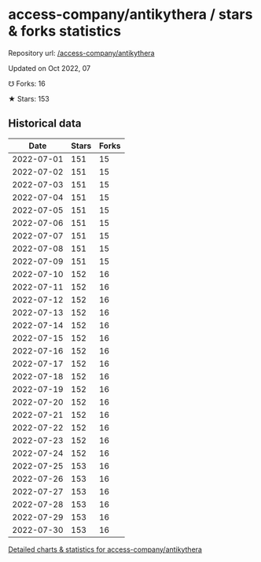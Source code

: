 # access-company/antikythera / stars & forks statistics

Repository url: [/access-company/antikythera](https://github.com/access-company/antikythera)

Updated on Oct 2022, 07

☋ Forks: 16

★ Stars: 153

## Historical data
| Date | Stars | Forks |
|------|-------|-------|
| 2022-07-01 | 151 | 15 | 
| 2022-07-02 | 151 | 15 | 
| 2022-07-03 | 151 | 15 | 
| 2022-07-04 | 151 | 15 | 
| 2022-07-05 | 151 | 15 | 
| 2022-07-06 | 151 | 15 | 
| 2022-07-07 | 151 | 15 | 
| 2022-07-08 | 151 | 15 | 
| 2022-07-09 | 151 | 15 | 
| 2022-07-10 | 152 | 16 | 
| 2022-07-11 | 152 | 16 | 
| 2022-07-12 | 152 | 16 | 
| 2022-07-13 | 152 | 16 | 
| 2022-07-14 | 152 | 16 | 
| 2022-07-15 | 152 | 16 | 
| 2022-07-16 | 152 | 16 | 
| 2022-07-17 | 152 | 16 | 
| 2022-07-18 | 152 | 16 | 
| 2022-07-19 | 152 | 16 | 
| 2022-07-20 | 152 | 16 | 
| 2022-07-21 | 152 | 16 | 
| 2022-07-22 | 152 | 16 | 
| 2022-07-23 | 152 | 16 | 
| 2022-07-24 | 152 | 16 | 
| 2022-07-25 | 153 | 16 | 
| 2022-07-26 | 153 | 16 | 
| 2022-07-27 | 153 | 16 | 
| 2022-07-28 | 153 | 16 | 
| 2022-07-29 | 153 | 16 | 
| 2022-07-30 | 153 | 16 | 


[Detailed charts & statistics for access-company/antikythera](https://reviewgithub.com/rep/access-company/antikythera)
